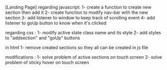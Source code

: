 [Landing Page]
regarding javascript:
1- create a function to create new section then add it
2- create function to modify nav-bar with the new section
3- add listener to window to keep track of scrolling event
4- add listener to goUp button to know when it's clicked

regarding css :
1- modify active state class name and its style
2- add styles to "addsection" and "goUp" buttons

in html 
1- remove created sections so they all can be created in js file

modifications :
1- solve problem of active sections on touch screen
2- solve problem of sticky hover on touch screen